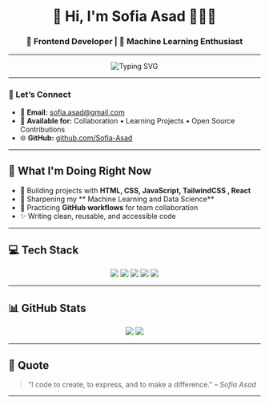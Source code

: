<h1 align="center">💫 Hi, I'm Sofia Asad 👩🏽‍💻</h1>
<h3 align="center">🚀 Frontend Developer | 🤖 Machine Learning Enthusiast </h3>

---

<p align="center">
  <img src="https://readme-typing-svg.demolab.com?font=Fira+Code&weight=500&duration=3000&pause=1000&color=F97316&center=true&width=435&lines=Building+beautiful+web+experiences;Learning+modern+Frontend+tools;Exploring+React+and+TailwindCSS;Open+to+collaboration+and+growth" alt="Typing SVG" />
</p>

---

### 💌 Let’s Connect

- 📧 **Email:** [sofia.asad@gmail.com](mailto:sofia.asad@gmail.com)  
- 🤝 **Available for:** Collaboration • Learning Projects • Open Source Contributions  
- 🌐 **GitHub:** [github.com/Sofia-Asad](https://github.com/Sofia-Asad)

---

## 🚀 What I'm Doing Right Now

- 🔭 Building projects with **HTML, CSS, JavaScript, TailwindCSS , React**  
- 🎨 Sharpening my ** Machine Learning and Data Science**  
- 🌱 Practicing **GitHub workflows** for team collaboration   
- ✨ Writing clean, reusable, and accessible code  


---

## 💻 Tech Stack

<p align="center">
  <img src="https://img.shields.io/badge/HTML5-E34F26?style=for-the-badge&logo=html5&logoColor=white" />
  <img src="https://img.shields.io/badge/CSS3-1572B6?style=for-the-badge&logo=css3&logoColor=white" />
  <img src="https://img.shields.io/badge/JavaScript-F7DF1E?style=for-the-badge&logo=javascript&logoColor=black" />
  <img src="https://img.shields.io/badge/Tailwind_CSS-38B2AC?style=for-the-badge&logo=tailwind-css&logoColor=white" />
  <img src="https://img.shields.io/badge/React-20232A?style=for-the-badge&logo=react&logoColor=61DAFB" />

</p>

---


## 📊 GitHub Stats

<p align="center">
  <img src="https://github-readme-stats.vercel.app/api?username=Maryan-said&theme=tokyonight&hide_border=false&include_all_commits=true&count_private=true" />
  <img src="https://github-readme-stats.vercel.app/api/top-langs/?username=Maryan-said&theme=tokyonight&hide_border=false&layout=compact" />
</p>

---





## 📜 Quote

> “I code to create, to express, and to make a difference." – *Sofia Asad*

---

<!-- Built with ❤️ by Sofia Asad -->

